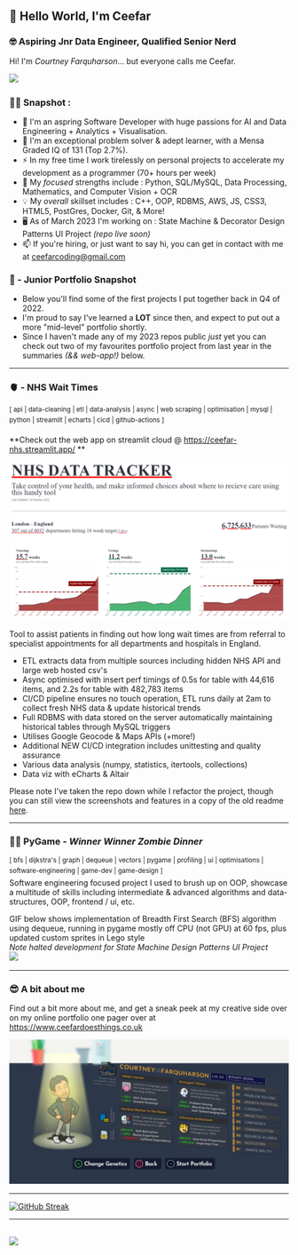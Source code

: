 ## 👋 Hello World, I'm Ceefar  
### 🤓 Aspiring Jnr Data Engineer, Qualified Senior Nerd  

Hi! I'm _Courtney Farquharson_... but everyone calls me Ceefar. 

<div>
  <img src="https://ceefardoesthings.co.uk/wp-content/uploads/2020/02/meselect2.png" width="300"/>
</div> 


### :man_technologist: Snapshot :  
  
- :telescope: I'm an aspring Software Developer with huge passions for AI and Data Engineering + Analytics + Visualisation.
- :seedling: I'm an exceptional problem solver & adept learner, with a Mensa Graded IQ of 131 (Top 2.7%).
- :zap: In my free time I work tirelessly on personal projects to accelerate my development as a programmer (70+ hours per week)
- :flashlight: My *focused* strengths include : Python, SQL/MySQL, Data Processing, Mathematics, and Computer Vision + OCR   
- :bulb: My *overall* skillset includes : C++, OOP, RDBMS, AWS, JS, CSS3, HTML5, PostGres, Docker, Git, & More!   
- :desktop_computer: As of March 2023 I'm working on : State Machine & Decorator Design Patterns UI Project *(repo live soon)* 
- :mailbox: If you're hiring, or just want to say hi,  you can get in contact with me at ceefarcoding@gmail.com  
   
   
### :floppy_disk: - Junior Portfolio Snapshot

- Below you'll find some of the first projects I put together back in Q4 of 2022.  
- I'm proud to say I've learned a **LOT** since then, and expect to put out a more "mid-level" portfolio shortly.  
- Since I haven't made any of my 2023 repos public *just* yet you can check out two of my favourites portfolio project from last year in the summaries *(&& web-app!)* below.  
     
---    
      
### :anatomical_heart: - NHS Wait Times   
<sup>[ api | data-cleaning | etl | data-analysis | async | web scraping | optimisation | mysql | python | streamlit | echarts | cicd | github-actions ]</sup>      
  
**Check out the web app on streamlit cloud @ https://ceefar-nhs.streamlit.app/ **  
  
<img src="https://github.com/ceefar/PyGame/blob/master/RepoImages/v2_home_concept_preview.png" width="800">   
   
Tool to assist patients in finding out how long wait times are from referral to specialist appointments for all departments and hospitals in England.  
   
- ETL extracts data from multiple sources including hidden NHS API and large web hosted csv's
- Async optimised with insert perf timings of 0.5s for table with 44,616 items, and 2.2s for table with 482,783 items
- CI/CD pipeline ensures no touch operation, ETL runs daily at 2am to collect fresh NHS data & update historical trends
- Full RDBMS with data stored on the server automatically maintaining historical tables through MySQL triggers 
- Utilises Google Geocode & Maps APIs (+more!) 
- Additional NEW CI/CD integration includes unittesting and quality assurance  
- Various data analysis (numpy, statistics, itertools, collections) 
- Data viz with eCharts & Altair  
  
Please note I've taken the repo down while I refactor the project, though you can still view the screenshots and features in a copy of the old readme [here](https://github.com/ceefar/NHS_Readme).  
      
---      
         
### :zombie_man: PyGame - *Winner Winner Zombie Dinner*    
<sup>[ bfs | dijkstra's | graph | dequeue | vectors | pygame | profiling | ui | optimisations | software-engineering | game-dev | game-design ]</sup>     
Software engineering focused project I used to brush up on OOP, showcase a multitude of skills including intermediate & advanced algorithms and data-structures, OOP, frontend / ui, etc.   
   
GIF below shows implementation of Breadth First Search (BFS) algorithm using dequeue, running in pygame mostly off CPU (not GPU) at 60 fps, plus updated custom sprites in Lego style     
*Note halted development for State Machine Design Patterns UI Project*     
![](https://github.com/ceefar/WinnerWinner_ZombieDinner_PyGame/blob/master/pathinding_optimised_at_20fps_800_13s.gif)  
    
---  
    
### :sunglasses: A bit about me  
Find out a bit more about me, and get a sneak peek at my creative side over on my online portfolio one pager over at
https://www.ceefardoesthings.co.uk

<img src="https://github.com/ceefar/PyGame/blob/master/RepoImages/portfolio_hero.png" width="800">   

---
  
[![GitHub Streak](http://github-readme-streak-stats.herokuapp.com?user=ceefar&theme=calm)](https://git.io/streak-stats)  
  
---
   
<div>
  <img src="https://komarev.com/ghpvc/?username=ceefar&style=for-the-badge&color=orange" alt=""/>
  <img alt='' src='https://img.shields.io/badge/Mensa_IQ - 131-100000?style=for-the-badge&logo=&logoColor=white&labelColor=626262&color=3206AD'/>
</div>
<div>
<!-- <img alt="youtube views" src="https://github-readme-youtube-stats.herokuapp.com/views/index.php?id=UCEo08PjhwFLc4Je2OWmkbAg&key=AIzaSyC52e2XmT5tLchD4oPB7AqUf3aa1YZ3ysc&style=for-the-badge"/>
 <img alt="youtube views" src="https://github-readme-youtube-stats.herokuapp.com/subscribers/index.php?id=UCEo08PjhwFLc4Je2OWmkbAg&key=AIzaSyC52e2XmT5tLchD4oPB7AqUf3aa1YZ3ysc&style=for-the-badge"/>
-->
</div>

<div id="header">
  <img src="https://thehardgainerbible.com/wp-content/uploads/2022/05/yes_i_made_this_myself-1.gif" width="200"/>
</div>  
  
